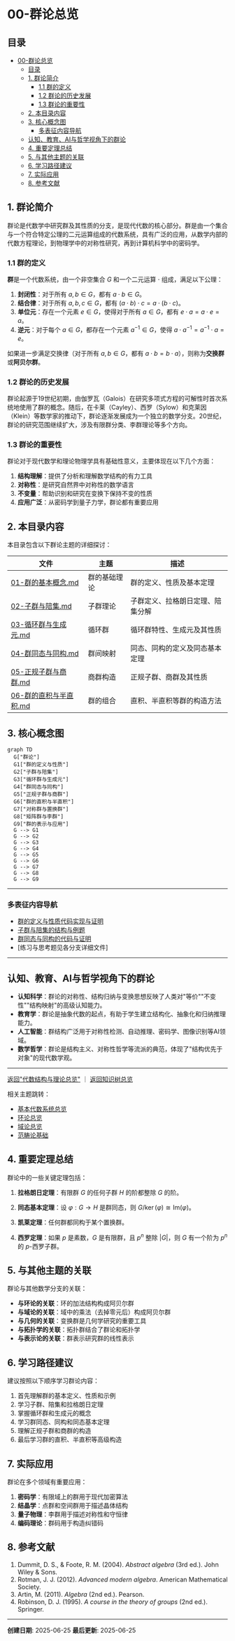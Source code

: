 # 00-群论总览

## 目录

- [00-群论总览](#00-群论总览)
  - [目录](#目录)
  - [1. 群论简介](#1-群论简介)
    - [1.1 群的定义](#11-群的定义)
    - [1.2 群论的历史发展](#12-群论的历史发展)
    - [1.3 群论的重要性](#13-群论的重要性)
  - [2. 本目录内容](#2-本目录内容)
  - [3. 核心概念图](#3-核心概念图)
    - [多表征内容导航](#多表征内容导航)
  - [认知、教育、AI与哲学视角下的群论](#认知教育ai与哲学视角下的群论)
  - [4. 重要定理总结](#4-重要定理总结)
  - [5. 与其他主题的关联](#5-与其他主题的关联)
  - [6. 学习路径建议](#6-学习路径建议)
  - [7. 实际应用](#7-实际应用)
  - [8. 参考文献](#8-参考文献)

## 1. 群论简介

群论是代数学中研究群及其性质的分支，是现代代数的核心部分。群是由一个集合与一个符合特定公理的二元运算组成的代数系统，具有广泛的应用，从数学内部的代数方程理论，到物理学中的对称性研究，再到计算机科学中的密码学。

### 1.1 群的定义

**群**是一个代数系统，由一个非空集合 $G$ 和一个二元运算 $\cdot$ 组成，满足以下公理：

1. **封闭性**：对于所有 $a, b \in G$，都有 $a \cdot b \in G$。
2. **结合律**：对于所有 $a, b, c \in G$，都有 $(a \cdot b) \cdot c = a \cdot (b \cdot c)$。
3. **单位元**：存在一个元素 $e \in G$，使得对于所有 $a \in G$，都有 $e \cdot a = a \cdot e = a$。
4. **逆元**：对于每个 $a \in G$，都存在一个元素 $a^{-1} \in G$，使得 $a \cdot a^{-1} = a^{-1} \cdot a = e$。

如果进一步满足交换律（对于所有 $a, b \in G$，都有 $a \cdot b = b \cdot a$），则称为**交换群**或**阿贝尔群**。

### 1.2 群论的历史发展

群论起源于19世纪初期，由伽罗瓦（Galois）在研究多项式方程的可解性时首次系统地使用了群的概念。随后，在卡莱（Cayley）、西罗（Sylow）和克莱因（Klein）等数学家的推动下，群论逐渐发展成为一个独立的数学分支。20世纪，群论的研究范围继续扩大，涉及有限群分类、李群理论等多个方向。

### 1.3 群论的重要性

群论对于现代数学和理论物理学具有基础性意义，主要体现在以下几个方面：

1. **结构理解**：提供了分析和理解数学结构的有力工具
2. **对称性**：是研究自然界中对称性的数学语言
3. **不变量**：帮助识别和研究在变换下保持不变的性质
4. **应用广泛**：从密码学到量子力学，群论都有重要应用

## 2. 本目录内容

本目录包含以下群论主题的详细探讨：

| 文件 | 主题 | 描述 |
|------|------|------|
| [01-群的基本概念.md](./01-群的基本概念.md) | 群的基础理论 | 群的定义、性质及基本定理 |
| [02-子群与陪集.md](./02-子群与陪集.md) | 子群理论 | 子群定义、拉格朗日定理、陪集分解 |
| [03-循环群与生成元.md](./03-循环群与生成元.md) | 循环群 | 循环群特性、生成元及其性质 |
| [04-群同态与同构.md](./04-群同态与同构.md) | 群间映射 | 同态、同构的定义及同态基本定理 |
| [05-正规子群与商群.md](./05-正规子群与商群.md) | 商群构造 | 正规子群、商群及其性质 |
| [06-群的直积与半直积.md](./06-群的直积与半直积.md) | 群的组合 | 直积、半直积等群的构造方法 |

## 3. 核心概念图

```mermaid
graph TD
  G["群论"]
  G1["群的定义与性质"]
  G2["子群与陪集"]
  G3["循环群与生成元"]
  G4["群同态与同构"]
  G5["正规子群与商群"]
  G6["群的直积与半直积"]
  G7["对称群与置换群"]
  G8["矩阵群与李群"]
  G9["群的表示与应用"]
  G --> G1
  G --> G2
  G --> G3
  G --> G4
  G --> G5
  G --> G6
  G --> G7
  G --> G8
  G --> G9
```

---

### 多表征内容导航

- [群的定义与性质代码实现与证明](./01-群的定义与性质.md)
- [子群与陪集的结构与例题](./02-子群与陪集.md)
- [群同态与同构的代码与证明](./03-群同态与同构.md)
- [练习与思考题见各分支详细文件]

---

## 认知、教育、AI与哲学视角下的群论

- **认知科学**：群论的对称性、结构归纳与变换思想反映了人类对"等价""不变性""结构映射"的高级认知能力。
- **教育学**：群论是抽象代数的起点，有助于学生建立结构化、抽象化和归纳推理能力。
- **人工智能**：群结构广泛用于对称性检测、自动推理、密码学、图像识别等AI领域。
- **数学哲学**：群论是结构主义、对称性哲学等流派的典范，体现了"结构优先于对象"的现代数学观。

---

[返回"代数结构与理论总览"](../00-代数结构与理论总览.md) ｜ [返回知识树总览](../../09-项目总览/00-项目总览.md)

相关主题跳转：

- [基本代数系统总览](../01-基本代数系统/00-基本代数系统总览.md)
- [环论总览](../03-环论/00-环论总览.md)
- [域论总览](../04-域论/00-域论总览.md)
- [范畴论基础](../08-范畴论/00-范畴论基础总览.md)

## 4. 重要定理总结

群论中的一些关键定理包括：

1. **拉格朗日定理**：有限群 $G$ 的任何子群 $H$ 的阶都整除 $G$ 的阶。

2. **同态基本定理**：设 $\varphi: G \to H$ 是群同态，则 $G/\ker(\varphi) \cong \text{Im}(\varphi)$。

3. **凯莱定理**：任何群都同构于某个置换群。

4. **西罗定理**：如果 $p$ 是素数，$G$ 是有限群，且 $p^n$ 整除 $|G|$，则 $G$ 有一个阶为 $p^n$ 的 $p$-西罗子群。

## 5. 与其他主题的关联

群论与其他数学分支的关联：

- **与环论的关联**：环的加法结构构成阿贝尔群
- **与域论的关联**：域中的乘法（去掉零元后）构成阿贝尔群
- **与几何的关联**：变换群是几何学研究的重要工具
- **与拓扑学的关联**：拓扑群结合了群论和拓扑学
- **与表示论的关联**：群表示研究群的线性表示

## 6. 学习路径建议

建议按照以下顺序学习群论内容：

1. 首先理解群的基本定义、性质和示例
2. 学习子群、陪集和拉格朗日定理
3. 掌握循环群和生成元的概念
4. 学习群同态、同构和同态基本定理
5. 理解正规子群和商群的构造
6. 最后学习群的直积、半直积等高级构造

## 7. 实际应用

群论在多个领域有重要应用：

1. **密码学**：有限域上的群用于现代加密算法
2. **结晶学**：点群和空间群用于描述晶体结构
3. **量子物理**：李群用于描述对称性和守恒律
4. **编码理论**：群码用于构造纠错码

## 8. 参考文献

1. Dummit, D. S., & Foote, R. M. (2004). *Abstract algebra* (3rd ed.). John Wiley & Sons.
2. Rotman, J. J. (2012). *Advanced modern algebra*. American Mathematical Society.
3. Artin, M. (2011). *Algebra* (2nd ed.). Pearson.
4. Robinson, D. J. (1995). *A course in the theory of groups* (2nd ed.). Springer.

---

**创建日期**: 2025-06-25
**最后更新**: 2025-06-25
